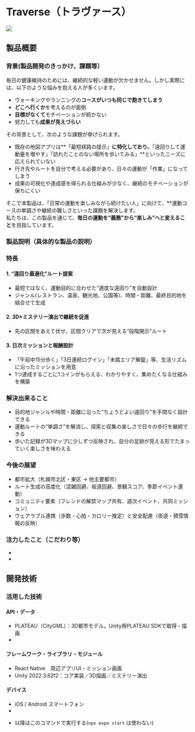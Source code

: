 # Traverse（トラヴァース）

![](https://github.com/jphacks/sp_2505/sp_2505/react_native/assets/images/Traverse.jpg)
## 製品概要
### 背景(製品開発のきっかけ、課題等）
毎日の健康維持のためには、継続的な軽い運動が欠かせません。しかし実際には、以下のような悩みを抱える人が多くいます。
- ウォーキングやランニングの**コースがいつも同じで飽きてしまう**
- **どこへ行くか**を考えるのが面倒
- **目標がなくて**モチベーションが続かない
- 努力しても**成果が見えづらい**

その背景として、次のような課題が挙げられます。
- 既存の地図アプリは**「最短経路の提示」**に特化しており、**「遠回りして運動量を増やす」「訪れたことのない場所を歩いてみる」**といったニーズに応えられていない
- 行き先やルートを自分で考える必要があり、日々の運動が「作業」になってしまう
- 成果の可視化や達成感を得られる仕組みが少なく、継続のモチベーションが保ちにくい

そこで本製品は、「日常の運動を楽しみながら続けたい人」に向けて、**運動コースの単調さや継続の難しさといった課題を解決します。  
私たちは、この製品を通じて、**毎日の運動を“義務”から“楽しみ”へと変えること**を目指しています。

### 製品説明（具体的な製品の説明）
### 特長
#### 1. “遠回り最適化”ルート提案
- 最短ではなく、運動目的に合わせた“適度な遠回り”を自動設計
- ジャンル(レストラン、温泉、観光地、公園等)、時間・距離、最終目的地を組合せて生成
  
#### 2. 3D×ミステリー演出で継続を促進
- 先の区間をあえて伏せ、区間クリアで次が見える“段階開示”ルート
  
#### 3. 日次ミッションと報酬設計
- 「午前中15分歩く」「3日連続ログイン」「未踏エリア解錠」等、生活リズムに沿ったミッションを用意
- 1つ達成するごとに1コインがもらえる、わかりやすく、集めたくなる仕組みを構築
  
### 解決出来ること
- 目的地ジャンルや時間・距離に沿った“ちょうどよい遠回り”を手間なく設計できる
- 運動ルートの“単調さ”を解消し、探索と収集の楽しさで日々の歩行を継続できる
- 歩いた記録が3Dマップに少しずつ反映され、自分の足跡が見える形でたまっていく楽しさを味わえる
### 今後の展望
- 都市拡大（札幌市北区・東区 → 他主要都市）
- ルート生成の高度化（混雑回避、坂道回避、景観スコア、季節イベント連動）
- コミュニティ要素（フレンドの解禁マップ共有、週次イベント、共同ミッション）
- ウェアラブル連携（歩数・心拍・カロリー推定）と安全配慮（夜道・積雪情報の反映）
  
### 注力したこと（こだわり等）
* 
* 
 
## 開発技術
### 活用した技術
#### API・データ
* PLATEAU（CityGML）：3D都市モデル。Unity用PLATEAU SDKで取得・描画
* 

#### フレームワーク・ライブラリ・モジュール
* React Native　周辺アプリUI・ミッション画面
* Unity 2022.3.62f2：コア実装／3D描画／ミステリー演出

#### デバイス
* iOS / Android スマートフォン
* 

- 以降はこのコマンドで実行する(`npx expo start` は使わない)
